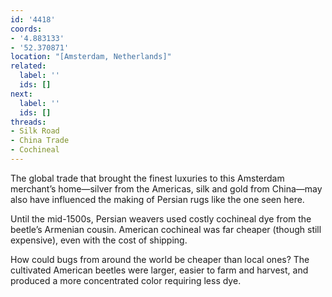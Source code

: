 ```yaml
---
id: '4418'
coords:
- '4.883133'
- '52.370871'
location: "[Amsterdam, Netherlands]"
related:
  label: ''
  ids: []
next:
  label: ''
  ids: []
threads:
- Silk Road
- China Trade
- Cochineal
---
```


The global trade that brought the finest luxuries to this Amsterdam merchant’s home—silver from the Americas, silk and gold from China—may also have influenced the making of Persian rugs like the one seen here.

Until the mid-1500s, Persian weavers used costly cochineal dye from the beetle’s Armenian cousin. American cochineal was far cheaper (though still expensive), even with the cost of shipping.

How could bugs from around the world be cheaper than local ones? The cultivated American beetles were larger, easier to farm and harvest, and produced a more concentrated color requiring less dye.
